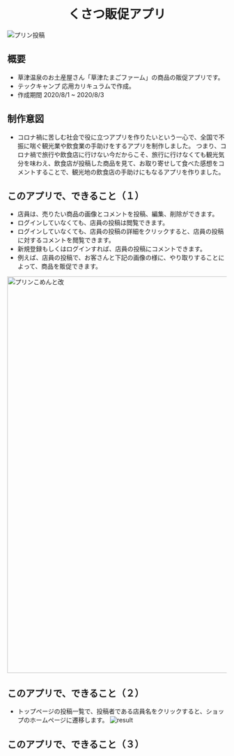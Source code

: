 <h1 align="center">くさつ販促アプリ</h1>

![プリン投稿](https://user-images.githubusercontent.com/68247921/93264729-84befc80-f7e2-11ea-909a-fbbaab96cba7.jpg)

## 概要
- 草津温泉のお土産屋さん「草津たまごファーム」の商品の販促アプリです。
- テックキャンプ 応用カリキュラムで作成。
- 作成期間 2020/8/1 ~ 2020/8/3

## 制作意図
- コロナ禍に苦しむ社会で役に立つアプリを作りたいという一心で、全国で不振に喘ぐ観光業や飲食業の手助けをするアプリを制作しました。
つまり、コロナ禍で旅行や飲食店に行けない今だからこそ、旅行に行けなくても観光気分を味わえ、飲食店が投稿した商品を見て、お取り寄せして食べた感想をコメントすることで、観光地の飲食店の手助けにもなるアプリを作りました。

## このアプリで、できること（１）
- 店員は、売りたい商品の画像とコメントを投稿、編集、削除ができます。
- ログインしていなくても、店員の投稿は閲覧できます。
- ログインしていなくても、店員の投稿の詳細をクリックすると、店員の投稿に対するコメントを閲覧できます。
- 新規登録もしくはログインすれば、店員の投稿にコメントできます。
- 例えば、店員の投稿で、お客さんと下記の画像の様に、やり取りすることによって、商品を販促できます。
<img width="909" alt="プリンこめんと改" src="https://user-images.githubusercontent.com/68247921/93275222-513a9d00-f7f7-11ea-9212-e11d16adfafc.png">


## このアプリで、できること（２）
- トップページの投稿一覧で、投稿者である店員名をクリックすると、ショップのホームページに遷移します。
![result](https://user-images.githubusercontent.com/68247921/93271620-b1791100-f7ee-11ea-8d17-dbafee4ab603.gif)



## このアプリで、できること（３）




<!-- ![result](https://user-images.githubusercontent.com/68247921/93209348-f8d4b280-f798-11ea-9309-343c61f29041.gif) -->


<!-- <h1 align="center">フリーマーケットサイト『FURIMA』</h1>

![top_page](https://github.com/rhyth09/fleamarket_sample_80e/blob/master/24ca3b3def8269d4d685fe37a65fb1b3.jpg)

## 概要
- メルカリクローンのフリーマーケットサイトです。
- テックキャンプ エンジニア転職 80期短期集中コースEチームで作成。
- 作成期間 2020/8/4 ~ 2020/8/28 -->


<!-- ## 機能紹介
- 新規会員登録・ログインをすると商品の購入、出品ができます。
- 新規会員登録、ログインがお済みでない方も商品の一覧、詳細を閲覧可能です。
- 決済方法は、ご自身のクレジットカードを登録して購入できます。

## 制作メンバー&実装内容の紹介
### 熊谷諒
- スクラムマスター
- 必要なDBの変更、更新
- ユーザー新規登録、ログイン、ログアウト機能(ビュー、サーバーサイド)
- クレジットカード登録、確認、削除機能(ビュー、サーバーサイド)
- 商品購入機能(サーバーサイド)

### 小林成美
- ER図作成
- 必要なDBの変更、更新
- トップページ(ビュー)
- 商品出品機能(サーバーサイド)
- 商品情報編集機能(サーバーサイド)
- ルーティング調整
- 商品検索機能(サーバーサイド)
- パンくずリスト機能

### 熊谷直樹
- ER図作成
- 必要なDBの変更、更新
- 商品出品ページ(ビュー)
- 商品購入確認ページ(ビュー)
- 商品カテゴリ機能(サーバーサイド)
- 商品詳細表示(サーバーサイド)
- 商品についての質問・コメント機能(サーバーサイド)

### 村松大輔
- デプロイ担当
- 必要なDBの変更、更新
- マイページ(ビュー)
- 商品一覧表示(サーバーサイド)

### 牧田鹿文彦
- READ.ME作成
- 必要なDBの変更、更新
- 商品詳細ページ(ビュー)
- 商品削除機能(サーバーサイド)

## サイトURL紹介
### URL
- IPアドレス:18.177.240.139

### Basic認証
- ID：techcamp80e
- Pass：fleamarket80e

### テスト用アカウント
#### 購入者用
- メールアドレス：buyer_user@gmail.com
- パスワード：buyer_user
#### 購入用カード情報
- 番号：4242424242424242
- 期限：12/20
- セキュリティコード：123
#### 出品者用
- メールアドレス：seller_user@gmail.com
- パスワード：seller_user




# DB設計

## ER図
![er](https://github.com/rhyth09/fleamarket_sample_80e/blob/master/98169dee329d5e79043b5c11c5dc2199.png)

## Usersテーブル
|Column|Type|Options|
|------|----|-------|
|nickname|string|null: false|
|email|string|null: false, unique: true|
|password|string|null: false|
|last_name|string|null:false|
|first_name|string|null:false|
|last_name_kana|string|null: false|
|first_name_kana|string|null: false|
|birth_year|year(4)|null:false|
|birth_month|integer(2)|null:false|
|birth_day|integer(2)|null:false|
### Association
- has_many :bought_items, foreign_key: "buyer_id", class_name: "Item"
- has_many :sales_items, foreign_key: "seller_id", class_name: "Item"
- has_many :sold_items, foreign_key: "seller_id", class_name: "Item"
- has_one :credit_card, dependent: :destroy
- has_one :address, dependent: :destroy
- has_many :comments, dependent: :destroy

## Cardsテーブル
|Column|Type|Options|
|------|----|-------|
|customer_id|string|null: false|
|card_id|string|null: false|
|user_id|references|null:false, foreign_key:true|
### Association
- belongs_to :user

## Addressテーブル
|Column|Type|Options|
|------|----|-------|
|send_last_name|string|null: false|
|send_first_name|string|null: false|
|send_last_name_kana|string|null: false|
|send_first_name_kana|string|null: false|
|postal_code|string|null: false|
|prefecture_id|integer|null: false|
|city|string|null:false|
|address|string|null:false|
|build_name|string||
|phone_number|string||
|user_id|references|null:false, foreign_key:true|
### Association
- belongs_to :user

## Itemsテーブル
|Column|Type|Options|
|------|----|-------|
|name|string|null:false|
|price|integer|null:false|
|explain|text|null:false|
|item_status_id|integer|null:false|
|size|string||
|prefecture_id|integer|null:false|
|postage_id|integer|null:false|
|shipping_date_id|integer|null:false|
|brand|text||
|category_id|references|foreign_key:true|
|seller_id|integer|null:false|
|buyer_id|integer||
### Association
- belongs_to :seller, class_name: "User", foreign_key: "seller_id"
- belongs_to :buyer, class_name: "User", foreign_key: "buyer_id", optional: true
- has_many :images, dependent: :destroy
- has_many :comments, dependent: :destroy
- belongs_to_active_hash :prefecture
- belongs_to_active_hash :shipping_date
- belongs_to_active_hash :postage
- belongs_to_active_hash :item-status
- belongs_to :category

## Imagesテーブル
|Column|Type|Options|
|------|----|-------|
|src|string|null: false|
|item_id|references|null:false, foreign_key:true|
### Association
- belongs_to :item

## Categoriesテーブル
|Column|Type|Options|
|------|----|-------|
|name|string|null: false|
|ancestry|string|null: false|
### Association
- has_many :items

## Comments_tableテーブル
|Column|Type|Options|
|------|----|-------|
|item_id|references|null:false, foreign_key: true|
|user_id|references|null:false, foreign_key: true|
|comment|text|null:false|
### Association
- belongs_to :user
- belongs_to :item
 -->
